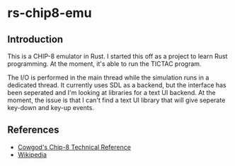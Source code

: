 # rs-chip8-emu

## Introduction
This is a CHIP-8 emulator in Rust. I started this off as a project to learn Rust programming. At the moment, it's able to run the TICTAC program.

The I/O is performed in the main thread while the simulation runs in a dedicated thread. It currently uses SDL as a backend, but the interface has been seperated and I'm looking at libraries for a text UI backend. At the moment, the issue is that I can't find a text UI library that will give seperate key-down and key-up events.

## References
* [Cowgod's Chip-8 Technical Reference](http://devernay.free.fr/hacks/chip8/C8TECH10.HTM)
* [Wikipedia](https://en.wikipedia.org/wiki/CHIP-8)
